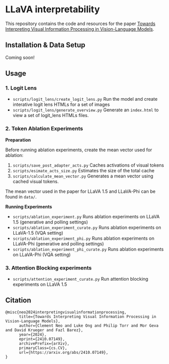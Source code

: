 # LLaVA interpretability
This repository contains the code and resources for the paper [Towards Interpreting Visual Information Processing in Vision-Language Models](https://arxiv.org/abs/2410.07149).

## Installation & Data Setup
Coming soon!

## Usage
### 1. Logit Lens
* `scripts/logit_lens/create_logit_lens.py` Run the model and create interative logit lens HTMLs for a set of images
* `scripts/logit_lens/generate_overview.py` Generate an `index.html` to view a set of logit_lens HTMLs files.

### 2. Token Ablation Experiments

**Preparation**

Before running ablation experiments, create the mean vector used for ablation:
1. `scripts/save_post_adapter_acts.py` Caches activations of visual tokens
2. `scripts/esimate_acts_size.py` Estimates the size of the total cache
3. `scripts/calculate_mean_vector.py` Generates a mean vector using cached visual tokens.

The mean vector used in the paper for LLaVA 1.5 and LLaVA-Phi can be found in `data/`.

**Running Experiments**
* `scripts/ablation_experiment.py` Runs ablation experiments on LLaVA 1.5 (generative and polling settings)
* `scripts/ablation_experiment_curate.py` Runs ablation experiments on LLaVA-1.5 (VQA setting)
* `scripts/ablation_experiment_phi.py` Runs ablation experiments on LLaVA-Phi (generative and polling settings)
* `scripts/ablation_experiment_phi_curate.py` Runs ablation experiments on LLaVA-Phi (VQA setting)

### 3. Attention Blocking experiments
* `scripts/attention_experiment_curate.py` Run attention blocking experiments on LLaVA 1.5

## Citation
```
@misc{neo2024interpretingvisualinformationprocessing,
      title={Towards Interpreting Visual Information Processing in Vision-Language Models}, 
      author={Clement Neo and Luke Ong and Philip Torr and Mor Geva and David Krueger and Fazl Barez},
      year={2024},
      eprint={2410.07149},
      archivePrefix={arXiv},
      primaryClass={cs.CV},
      url={https://arxiv.org/abs/2410.07149}, 
}
```
